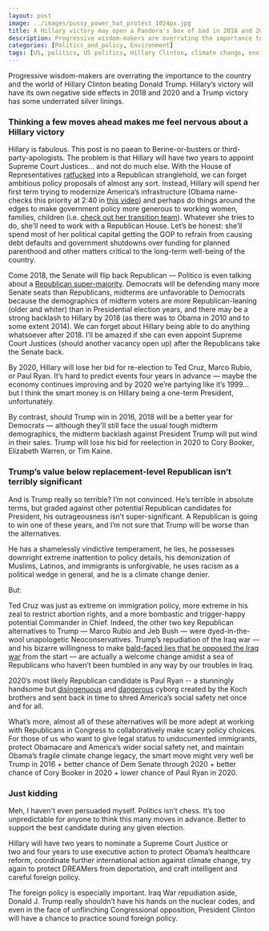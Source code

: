 ```yaml
---
layout: post
image: ../images/pussy_power_hat_protest_1024px.jpg
title: A Hillary victory may open a Pandora's box of bad in 2018 and 2020
description: Progressive wisdom-makers are overrating the importance to the country and the world of Hillary Clinton beating Donald Trump
categories: [Politics_and_policy, Environment]
tags: [US, politics, US politics, Hillary Clinton, climate change, environment, Barack Obama, inequality, election]
---
```


 Progressive wisdom-makers are overrating the importance to the country and the world of Hillary Clinton beating Donald Trump. Hillary’s victory will have its own negative side effects in 2018 and 2020 and a Trump victory has some underrated silver linings.

### Thinking a few moves ahead makes me feel nervous about a Hillary victory

 Hillary is fabulous. This post is no paean to Berine-or-busters or third-party-apologists. The problem is that Hillary will have two years to appoint Supreme Court Justices… and not do much else. With the House of Representatives <a href="http://www.newyorker.com/magazine/2016/06/27/ratfcked-the-influence-of-redistricting">ratfucked</a> into a Republican stranglehold, we can forget ambitious policy proposals of almost any sort. Instead, Hillary will spend her first term trying to modernize America’s infrastructure (Obama name-checks this priority at 2:40 in <a href="https://www.facebook.com/potus/videos/533791280144050/">this video</a>) and perhaps do things around the edges to make government policy more generous to working women, families, children (i.e. <a href="http://www.vox.com/2016/8/16/12500798/clinton-transition-team-salazar">check out her transition team</a>). Whatever she tries to do, she’ll need to work with a Republican House. Let’s be honest: she’ll spend most of her political capital getting the GOP to refrain from causing debt defaults and government shutdowns over funding for planned parenthood and other matters critical to the long-term well-being of the country.

 Come 2018, the Senate will flip back Republican — Politico is even talking about a <a href="http://www.politico.com/story/2016/09/senate-2018-democrats-228055">Republican super-majority</a>. Democrats will be defending many more Senate seats than Republicans, midterms are unfavorable to Democrats because the demographics of midterm voters are more Republican-leaning (older and whiter) than in Presidential election years, and there may be a strong backlash to Hillary by 2018 (as there was to Obama in 2010 and to some extent 2014). We can forget about Hillary being able to do anything whatsoever after 2018. I’ll be amazed if she can even appoint Supreme Court Justices (should another vacancy open up) after the Republicans take the Senate back.

 By 2020, Hillary will lose her bid for re-election to Ted Cruz, Marco Rubio, or Paul Ryan. It’s hard to predict events four years in advance — maybe the economy continues improving and by 2020 we’re partying like it’s 1999… but I think the smart money is on Hillary being a one-term President, unfortunately.

 By contrast, should Trump win in 2016, 2018 will be a better year for Democrats — although they’ll still face the usual tough midterm demographics, the midterm backlash against President Trump will put wind in their sales. Trump will lose his bid for reelection in 2020 to Cory Booker, Elizabeth Warren, or Tim Kaine.

### Trump’s value below replacement-level Republican isn’t terribly significant

 And is Trump really so terrible? I’m not convinced. He’s terrible in absolute terms, but graded against other potential Republican candidates for President, his outrageousness isn’t super-significant. A Republican is going to win one of these years, and I’m not sure that Trump will be worse than the alternatives.

 He has a shamelessly vindictive temperament, he lies, he possesses downright extreme inattention to policy details, his demonization of Muslims, Latinos, and immigrants is unforgivable, he uses racism as a political wedge in general, and he is a climate change denier.

 But:

 Ted Cruz was just as extreme on immigration policy, more extreme in his zeal to restrict abortion rights, and a more bombastic and trigger-happy potential Commander in Chief. Indeed, the other two key Republican alternatives to Trump — Marco Rubio and Jeb Bush — were dyed-in-the-wool unapologetic Neoconservatives. Trump’s repudiation of the Iraq war — and his bizarre willingness to make <a href="http://www.vox.com/2016/9/7/12842998/trump-iraq-libya-lie-command-in-chief-forum">bald-faced lies that he opposed the Iraq war</a> from the start — are actually a welcome change amidst a sea of Republicans who haven’t been humbled in any way by our troubles in Iraq.

 2020’s most likely Republican candidate is Paul Ryan -- a stunningly handsome but <a href="https://twitter.com/mattyglesias/status/761663715947208704">disingenuous</a> and <a href="http://voices.washingtonpost.com/ezra-klein/2010/02/rep_paul_ryans_daring_budget_p.html">dangerous</a> cyborg created by the Koch brothers and sent back in time to shred America’s social safety net once and for all.

 What’s more, almost all of these alternatives will be more adept at working with Republicans in Congress to collaboratively make scary policy choices. For those of us who want to give legal status to undocumented immigrants, protect Obamacare and America’s wider social safety net, and maintain Obama’s fragile climate change legacy, the smart move might very well be Trump in 2016 + better chance of Dem Senate through 2020 + better chance of Cory Booker in 2020 + lower chance of Paul Ryan in 2020.

### Just kidding

 Meh, I haven't even persuaded myself. Politics isn’t chess. It’s too unpredictable for anyone to think this many moves in advance. Better to support the best candidate during any given election.

 Hillary will have two years to nominate a Supreme Court Justice or two and four years to use executive action to protect Obama’s healthcare reform, coordinate further international action against climate change, try again to protect DREAMers from deportation, and craft intelligent and careful foreign policy.

 The foreign policy is especially important. Iraq War repudiation aside, Donald J. Trump really shouldn’t have his hands on the nuclear codes, and even in the face of unflinching Congressional opposition, President Clinton will have a chance to practice sound foreign policy.
